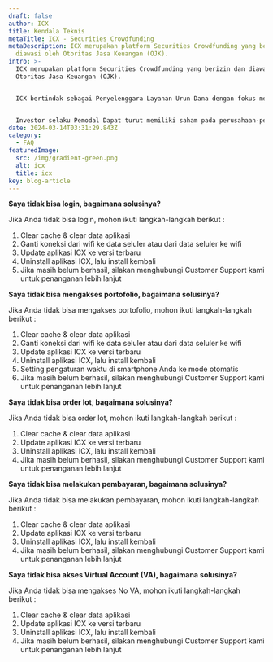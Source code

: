 ```yaml
---
draft: false
author: ICX
title: Kendala Teknis
metaTitle: ICX - Securities Crowdfunding
metaDescription: ICX merupakan platform Securities Crowdfunding yang berizin dan
  diawasi oleh Otoritas Jasa Keuangan (OJK).
intro: >-
  ICX merupakan platform Securities Crowdfunding yang berizin dan diawasi oleh
  Otoritas Jasa Keuangan (OJK).


  ICX bertindak sebagai Penyelenggara Layanan Urun Dana dengan fokus membuka akses bagi investor untuk berpartisipasi dalam investasi pada perusahaan privat, serta memberikan peluang bagi pelaku usaha untuk mengembangkan bisnis mereka.


  Investor selaku Pemodal Dapat turut memiliki saham pada perusahaan-perusahaan holding yang listing di platform Indonesia Crowdfunding Indonesia.
date: 2024-03-14T03:31:29.843Z
category:
  - FAQ
featuredImage:
  src: /img/gradient-green.png
  alt: icx
  title: icx
key: blog-article
---
```

**Saya tidak bisa login, bagaimana solusinya?**

Jika Anda tidak bisa login, mohon ikuti langkah-langkah berikut :

1. Clear cache & clear data aplikasi
2. Ganti koneksi dari wifi ke data seluler atau dari data seluler ke wifi
3. Update aplikasi ICX ke versi terbaru
4. Uninstall aplikasi ICX, lalu install kembali 
5. Jika masih belum berhasil, silakan menghubungi Customer Support kami untuk penanganan lebih lanjut

**Saya tidak bisa mengakses portofolio, bagaimana solusinya?**

Jika Anda tidak bisa mengakses portofolio, mohon ikuti langkah-langkah berikut :

1. Clear cache & clear data aplikasi
2. Ganti koneksi dari wifi ke data seluler atau dari data seluler ke wifi
3. Update aplikasi ICX ke versi terbaru
4. Uninstall aplikasi ICX, lalu install kembali 
5. Setting pengaturan waktu di smartphone Anda ke mode otomatis
6. Jika masih belum berhasil, silakan menghubungi Customer Support kami untuk penanganan lebih lanjut

**Saya tidak bisa order lot, bagaimana solusinya?**

Jika Anda tidak bisa order lot, mohon ikuti langkah-langkah berikut :

1. Clear cache & clear data aplikasi
2. Update aplikasi ICX ke versi terbaru
3. Uninstall aplikasi ICX, lalu install kembali
4. Jika masih belum berhasil, silakan menghubungi Customer Support kami untuk penanganan lebih lanjut 

**Saya tidak bisa melakukan pembayaran, bagaimana solusinya?**

Jika Anda tidak bisa melakukan pembayaran, mohon ikuti langkah-langkah berikut :

1. Clear cache & clear data aplikasi
2. Update aplikasi ICX ke versi terbaru
3. Uninstall aplikasi ICX, lalu install kembali 
4. Jika masih belum berhasil, silakan menghubungi Customer Support kami untuk penanganan lebih lanjut

**Saya tidak bisa akses Virtual Account (VA), bagaimana solusinya?**

Jika Anda tidak bisa mengakses No VA, mohon ikuti langkah-langkah berikut :

1. Clear cache & clear data aplikasi
2. Update aplikasi ICX ke versi terbaru
3. Uninstall aplikasi ICX, lalu install kembali 
4. Jika masih belum berhasil, silakan menghubungi Customer Support kami untuk penanganan lebih lanjut